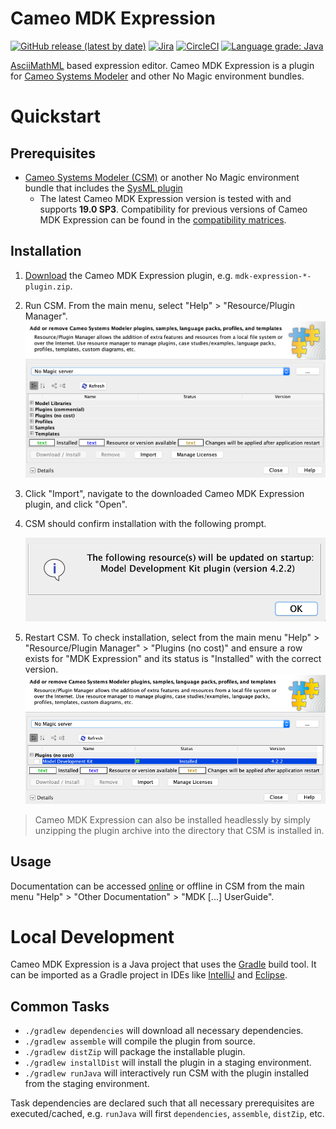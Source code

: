 # Cameo MDK Expression

[![GitHub release (latest by date)](https://img.shields.io/github/v/release/Open-MBEE/mdk-expression?label=download)](https://github.com/Open-MBEE/mdk-expression/releases/latest) [![Jira](https://img.shields.io/badge/issues-jira-blue)](https://openmbee.atlassian.net/browse/MDK) [![CircleCI](https://circleci.com/gh/Open-MBEE/mdk-expression.svg?style=shield)](https://circleci.com/gh/Open-MBEE/mdk-expression) [![Language grade: Java](https://img.shields.io/lgtm/grade/java/g/Open-MBEE/mdk-expression.svg?logo=lgtm&logoWidth=18)](https://lgtm.com/projects/g/Open-MBEE/mdk-expression/context:java)

[AsciiMathML](http://asciimath.org/) based expression editor. Cameo MDK Expression is a plugin for [Cameo Systems Modeler](https://www.nomagic.com/products/cameo-systems-modeler) and other No Magic environment bundles.

# Quickstart

## Prerequisites

* [Cameo Systems Modeler (CSM)](https://www.nomagic.com/products/cameo-systems-modeler) or another No Magic environment bundle that includes the [SysML plugin](https://www.nomagic.com/product-addons/magicdraw-addons/sysml-plugin)
    * The latest Cameo MDK Expression version is tested with and supports **19.0 SP3**. Compatibility for previous versions of Cameo MDK Expression can be found in the [compatibility matrices](https://github.com/Open-MBEE/open-mbee.github.io/wiki/Compatibilities).

## Installation

1. [Download](https://bintray.com/openmbee/maven/mdk-expression/_latestVersion) the Cameo MDK Expression plugin, e.g. `mdk-expression-*-plugin.zip`.

2. Run CSM. From the main menu, select "Help" > "Resource/Plugin Manager".
   ![Resource/Plugin Manager](doc/images/resource-plugin-manager.png)
   
3. Click "Import", navigate to the downloaded Cameo MDK Expression plugin, and click "Open".

4. CSM should confirm installation with the following prompt.

   ![MDK Installation Confirmation](doc/images/mdk-installation-confirmation.png)
   
5. Restart CSM. To check installation, select from the main menu "Help" > "Resource/Plugin Manager" > "Plugins (no cost)" and ensure a row exists for "MDK Expression" and its status is "Installed" with the correct version.
  ![MDK Installed](doc/images/mdk-installed.png)
  
> Cameo MDK Expression can also be installed headlessly by simply unzipping the plugin archive into the directory that CSM is installed in.
  
## Usage

Documentation can be accessed [online](src/main/dist/manual) or offline in CSM from the main menu "Help" > "Other Documentation" > "MDK [...] UserGuide".

# Local Development

Cameo MDK Expression is a Java project that uses the [Gradle](https://gradle.org/) build tool. It can be imported as a Gradle project in IDEs like [IntelliJ](https://www.jetbrains.com/idea/) and [Eclipse](https://www.eclipse.org/ide/).

## Common Tasks
* `./gradlew dependencies` will download all necessary dependencies.
* `./gradlew assemble` will compile the plugin from source.
* `./gradlew distZip` will package the installable plugin.
* `./gradlew installDist` will install the plugin in a staging environment.
* `./gradlew runJava` will interactively run CSM with the plugin installed from the staging environment.

Task dependencies are declared such that all necessary prerequisites are executed/cached, e.g. `runJava` will first `dependencies`, `assemble`, `distZip`, etc.
